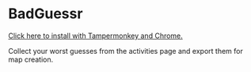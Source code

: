 # BadGuessr
[Click here to install with Tampermonkey and Chrome.](https://github.com/hunterbdm/BadGuessr/raw/master/main.user.js)

Collect your worst guesses from the activities page and export them for map creation.